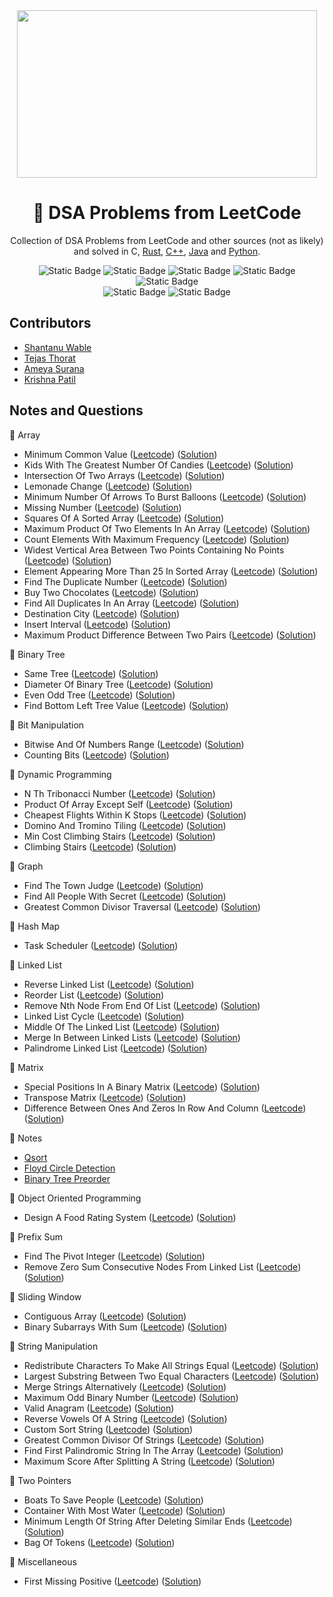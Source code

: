 <div align="center">
<img src="https://media2.giphy.com/media/v1.Y2lkPTc5MGI3NjExaW9keDk1cTV4aDE3YWZzOTJ1dTdxdmgxbzRnYmN2MzIwcXdlenUyMiZlcD12MV9pbnRlcm5hbF9naWZfYnlfaWQmY3Q9Zw/iIqmM5tTjmpOB9mpbn/giphy.gif" width="480" height="268" />

# 🧩 DSA Problems from LeetCode

Collection of DSA Problems from LeetCode and other sources (not as likely) and solved in C, [Rust](https://github.com/shxntanu/DSA/tree/Rust), [C++](https://github.com/shxntanu/DSA/tree/C++), [Java](https://github.com/shxntanu/DSA/tree/java) and [Python](https://github.com/shxntanu/DSA/tree/Python).

![Static Badge](https://img.shields.io/badge/C-gray?style=plastic&logo=C&labelColor=1A71AD&color=gray)
![Static Badge](https://img.shields.io/badge/C%2B%2B-gray?style=plastic&logo=C%2B%2B&labelColor=darkblue&color=gray)
![Static Badge](https://img.shields.io/badge/Rust-gray?style=plastic&logo=rust&labelColor=EF4900&color=gray)
![Static Badge](https://img.shields.io/badge/Java-gray?style=plastic&labelColor=F08E07&color=gray)
![Static Badge](https://img.shields.io/badge/Python-gray?style=plastic&logo=python&labelColor=F7C538&color=gray) <br/>
![Static Badge](https://img.shields.io/badge/LeetCode%20Daily-red)
![Static Badge](https://img.shields.io/badge/LeetCode%2075-red)

</div>

## Contributors

- [Shantanu Wable](https://github.com/shxntanu)
- [Tejas Thorat](https://github.com/tejaspthorat)
- [Ameya Surana](https://github.com/firefeast7)
- [Krishna Patil](https://github.com/Krishnapatil28113)

## Notes and Questions


📁 Array

- Minimum Common Value ([Leetcode](https://leetcode.com/problems/minimum-common-value)) ([Solution](array/minimum-common-value.c))
- Kids With The Greatest Number Of Candies ([Leetcode](https://leetcode.com/problems/kids-with-the-greatest-number-of-candies)) ([Solution](array/kids-with-the-greatest-number-of-candies.c))
- Intersection Of Two Arrays ([Leetcode](https://leetcode.com/problems/intersection-of-two-arrays)) ([Solution](array/intersection-of-two-arrays.cpp))
- Lemonade Change ([Leetcode](https://leetcode.com/problems/lemonade-change)) ([Solution](array/lemonade-change.c))
- Minimum Number Of Arrows To Burst Balloons ([Leetcode](https://leetcode.com/problems/minimum-number-of-arrows-to-burst-balloons)) ([Solution](array/minimum-number-of-arrows-to-burst-balloons.c))
- Missing Number ([Leetcode](https://leetcode.com/problems/missing-number)) ([Solution](array/missing-number.c))
- Squares Of A Sorted Array ([Leetcode](https://leetcode.com/problems/squares-of-a-sorted-array)) ([Solution](array/squares-of-a-sorted-array.c))
- Maximum Product Of Two Elements In An Array ([Leetcode](https://leetcode.com/problems/maximum-product-of-two-elements-in-an-array)) ([Solution](array/maximum-product-of-two-elements-in-an-array.c))
- Count Elements With Maximum Frequency ([Leetcode](https://leetcode.com/problems/count-elements-with-maximum-frequency)) ([Solution](array/count-elements-with-maximum-frequency.c))
- Widest Vertical Area Between Two Points Containing No Points ([Leetcode](https://leetcode.com/problems/widest-vertical-area-between-two-points-containing-no-points)) ([Solution](array/widest-vertical-area-between-two-points-containing-no-points.c))
- Element Appearing More Than 25 In Sorted Array ([Leetcode](https://leetcode.com/problems/element-appearing-more-than-25-in-sorted-array)) ([Solution](array/element-appearing-more-than-25-in-sorted-array.c))
- Find The Duplicate Number ([Leetcode](https://leetcode.com/problems/find-the-duplicate-number)) ([Solution](array/find-the-duplicate-number.c))
- Buy Two Chocolates ([Leetcode](https://leetcode.com/problems/buy-two-chocolates)) ([Solution](array/buy-two-chocolates.c))
- Find All Duplicates In An Array ([Leetcode](https://leetcode.com/problems/find-all-duplicates-in-an-array)) ([Solution](array/find-all-duplicates-in-an-array.cpp))
- Destination City ([Leetcode](https://leetcode.com/problems/destination-city)) ([Solution](array/destination-city.c))
- Insert Interval ([Leetcode](https://leetcode.com/problems/insert-interval)) ([Solution](array/insert-interval.cpp))
- Maximum Product Difference Between Two Pairs ([Leetcode](https://leetcode.com/problems/maximum-product-difference-between-two-pairs)) ([Solution](array/maximum-product-difference-between-two-pairs.c))

📁 Binary Tree

- Same Tree ([Leetcode](https://leetcode.com/problems/same-tree)) ([Solution](binary-tree/same-tree.cpp))
- Diameter Of Binary Tree ([Leetcode](https://leetcode.com/problems/diameter-of-binary-tree)) ([Solution](binary-tree/diameter-of-binary-tree.c))
- Even Odd Tree ([Leetcode](https://leetcode.com/problems/even-odd-tree)) ([Solution](binary-tree/even-odd-tree.cpp))
- Find Bottom Left Tree Value ([Leetcode](https://leetcode.com/problems/find-bottom-left-tree-value)) ([Solution](binary-tree/find-bottom-left-tree-value.cpp))

📁 Bit Manipulation

- Bitwise And Of Numbers Range ([Leetcode](https://leetcode.com/problems/bitwise-and-of-numbers-range)) ([Solution](bit-manipulation/bitwise-and-of-numbers-range.cpp))
- Counting Bits ([Leetcode](https://leetcode.com/problems/counting-bits)) ([Solution](bit-manipulation/counting-bits.c))

📁 Dynamic Programming

- N Th Tribonacci Number ([Leetcode](https://leetcode.com/problems/n-th-tribonacci-number)) ([Solution](dynamic-programming/n-th-tribonacci-number.c))
- Product Of Array Except Self ([Leetcode](https://leetcode.com/problems/product-of-array-except-self)) ([Solution](dynamic-programming/product-of-array-except-self.cpp))
- Cheapest Flights Within K Stops ([Leetcode](https://leetcode.com/problems/cheapest-flights-within-k-stops)) ([Solution](dynamic-programming/cheapest-flights-within-k-stops.c))
- Domino And Tromino Tiling ([Leetcode](https://leetcode.com/problems/domino-and-tromino-tiling)) ([Solution](dynamic-programming/domino-and-tromino-tiling.cpp))
- Min Cost Climbing Stairs ([Leetcode](https://leetcode.com/problems/min-cost-climbing-stairs)) ([Solution](dynamic-programming/min-cost-climbing-stairs.c))
- Climbing Stairs ([Leetcode](https://leetcode.com/problems/climbing-stairs)) ([Solution](dynamic-programming/climbing-stairs.c))

📁 Graph

- Find The Town Judge ([Leetcode](https://leetcode.com/problems/find-the-town-judge)) ([Solution](graph/find-the-town-judge.c))
- Find All People With Secret ([Leetcode](https://leetcode.com/problems/find-all-people-with-secret)) ([Solution](graph/find-all-people-with-secret.c))
- Greatest Common Divisor Traversal ([Leetcode](https://leetcode.com/problems/greatest-common-divisor-traversal)) ([Solution](graph/greatest-common-divisor-traversal.cpp))

📁 Hash Map

- Task Scheduler ([Leetcode](https://leetcode.com/problems/task-scheduler)) ([Solution](hash-map/task-scheduler.c))

📁 Linked List

- Reverse Linked List ([Leetcode](https://leetcode.com/problems/reverse-linked-list)) ([Solution](linked-list/reverse-linked-list.c))
- Reorder List ([Leetcode](https://leetcode.com/problems/reorder-list)) ([Solution](linked-list/reorder-list.cpp))
- Remove Nth Node From End Of List ([Leetcode](https://leetcode.com/problems/remove-nth-node-from-end-of-list)) ([Solution](linked-list/remove-nth-node-from-end-of-list.c))
- Linked List Cycle ([Leetcode](https://leetcode.com/problems/linked-list-cycle)) ([Solution](linked-list/linked-list-cycle.c))
- Middle Of The Linked List ([Leetcode](https://leetcode.com/problems/middle-of-the-linked-list)) ([Solution](linked-list/middle-of-the-linked-list.c))
- Merge In Between Linked Lists ([Leetcode](https://leetcode.com/problems/merge-in-between-linked-lists)) ([Solution](linked-list/merge-in-between-linked-lists.c))
- Palindrome Linked List ([Leetcode](https://leetcode.com/problems/palindrome-linked-list)) ([Solution](linked-list/palindrome-linked-list.c))

📁 Matrix

- Special Positions In A Binary Matrix ([Leetcode](https://leetcode.com/problems/special-positions-in-a-binary-matrix)) ([Solution](matrix/special-positions-in-a-binary-matrix.c))
- Transpose Matrix ([Leetcode](https://leetcode.com/problems/transpose-matrix)) ([Solution](matrix/transpose-matrix.c))
- Difference Between Ones And Zeros In Row And Column ([Leetcode](https://leetcode.com/problems/difference-between-ones-and-zeros-in-row-and-column)) ([Solution](matrix/difference-between-ones-and-zeros-in-row-and-column.c))

📁 Notes

- [Qsort](notes/qsort.md)
- [Floyd Circle Detection](notes/floyd-circle-detection.md)
- [Binary Tree Preorder](notes/binary-tree-preorder.cpp)

📁 Object Oriented Programming

- Design A Food Rating System ([Leetcode](https://leetcode.com/problems/design-a-food-rating-system)) ([Solution](object-oriented-programming/design-a-food-rating-system.cpp))

📁 Prefix Sum

- Find The Pivot Integer ([Leetcode](https://leetcode.com/problems/find-the-pivot-integer)) ([Solution](prefix-sum/find-the-pivot-integer.c))
- Remove Zero Sum Consecutive Nodes From Linked List ([Leetcode](https://leetcode.com/problems/remove-zero-sum-consecutive-nodes-from-linked-list)) ([Solution](prefix-sum/remove-zero-sum-consecutive-nodes-from-linked-list.cpp))

📁 Sliding Window

- Contiguous Array ([Leetcode](https://leetcode.com/problems/contiguous-array)) ([Solution](sliding-window/contiguous-array.cpp))
- Binary Subarrays With Sum ([Leetcode](https://leetcode.com/problems/binary-subarrays-with-sum)) ([Solution](sliding-window/binary-subarrays-with-sum.c))

📁 String Manipulation

- Redistribute Characters To Make All Strings Equal ([Leetcode](https://leetcode.com/problems/redistribute-characters-to-make-all-strings-equal)) ([Solution](string-manipulation/redistribute-characters-to-make-all-strings-equal.c))
- Largest Substring Between Two Equal Characters ([Leetcode](https://leetcode.com/problems/largest-substring-between-two-equal-characters)) ([Solution](string-manipulation/largest-substring-between-two-equal-characters.cpp))
- Merge Strings Alternatively ([Leetcode](https://leetcode.com/problems/merge-strings-alternatively)) ([Solution](string-manipulation/merge-strings-alternatively.c))
- Maximum Odd Binary Number ([Leetcode](https://leetcode.com/problems/maximum-odd-binary-number)) ([Solution](string-manipulation/maximum-odd-binary-number.c))
- Valid Anagram ([Leetcode](https://leetcode.com/problems/valid-anagram)) ([Solution](string-manipulation/valid-anagram.c))
- Reverse Vowels Of A String ([Leetcode](https://leetcode.com/problems/reverse-vowels-of-a-string)) ([Solution](string-manipulation/reverse-vowels-of-a-string.c))
- Custom Sort String ([Leetcode](https://leetcode.com/problems/custom-sort-string)) ([Solution](string-manipulation/custom-sort-string.cpp))
- Greatest Common Divisor Of Strings ([Leetcode](https://leetcode.com/problems/greatest-common-divisor-of-strings)) ([Solution](string-manipulation/greatest-common-divisor-of-strings.c))
- Find First Palindromic String In The Array ([Leetcode](https://leetcode.com/problems/find-first-palindromic-string-in-the-array)) ([Solution](string-manipulation/find-first-palindromic-string-in-the-array.c))
- Maximum Score After Splitting A String ([Leetcode](https://leetcode.com/problems/maximum-score-after-splitting-a-string)) ([Solution](string-manipulation/maximum-score-after-splitting-a-string.c))

📁 Two Pointers

- Boats To Save People ([Leetcode](https://leetcode.com/problems/boats-to-save-people)) ([Solution](two-pointers/boats-to-save-people.c))
- Container With Most Water ([Leetcode](https://leetcode.com/problems/container-with-most-water)) ([Solution](two-pointers/container-with-most-water.cpp))
- Minimum Length Of String After Deleting Similar Ends ([Leetcode](https://leetcode.com/problems/minimum-length-of-string-after-deleting-similar-ends)) ([Solution](two-pointers/minimum-length-of-string-after-deleting-similar-ends.c))
- Bag Of Tokens ([Leetcode](https://leetcode.com/problems/bag-of-tokens)) ([Solution](two-pointers/bag-of-tokens.cpp))

📁 Miscellaneous

- First Missing Positive ([Leetcode](https://leetcode.com/problems/first-missing-positive)) ([Solution](first-missing-positive.c))
